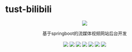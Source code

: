 # tust-bilibili
<p align="center" dir="auto">
    <img src="https://user-images.githubusercontent.com/67252967/168198779-d7a23614-d2c7-4a62-9fb0-0fe3fd40e563.png"/>
</p>
<p align="center" dir="auto">
    基于springboot的流媒体视频网站后台开发
</p>
<p align="center" dir="auto">
    	<img src="https://img.shields.io/badge/CopyRight-Bukayo-red.svg" style="display:inline;margin-bottom:0.2rem;margin-top:0.2rem">
        <img src="https://img.shields.io/badge/JDK-1.8+-blue.svg" style="display:inline;margin-bottom:0.2rem;margin-top:0.2rem">
        <img src="https://img.shields.io/badge/springboot-2.5.1-blue.svg" style="display:inline;margin-bottom:0.2rem;margin-top:0.2rem">
        <img src="https://img.shields.io/badge/mysql-8.0.28-blue.svg"style="display:inline;margin-bottom:0.2rem;margin-top:0.2rem">
        <img src="https://img.shields.io/badge/redis-6.2.6-blue.svg"style="display:inline;margin-bottom:0.2rem;margin-top:0.2rem">
    	<img src="https://img.shields.io/badge/rocketmq-4.9.1-blue.svg"style="display:inline;margin-bottom:0.2rem;margin-top:0.2rem">
    	<img src="https://img.shields.io/badge/elasticsearch-7.9.2-blue.svg"style="display:inline;margin-bottom:0.2rem;margin-top:0.2rem">
</p>
